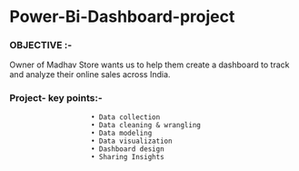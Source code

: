 # Power-Bi-Dashboard-project
### OBJECTIVE :-
Owner of Madhav Store wants us to help them create a dashboard to track and analyze their online sales across India.
### Project- key points:-
                        • Data collection
                        • Data cleaning & wrangling
                        • Data modeling
                        • Data visualization
                        • Dashboard design
                        • Sharing Insights
